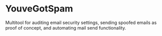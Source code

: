 # YouveGotSpam
Multitool for auditing email security settings, sending spoofed emails as proof of concept, and automating mail send functionality.
